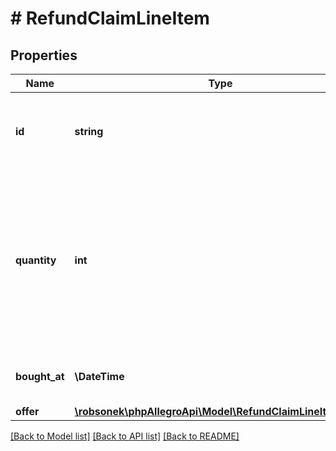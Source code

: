 # # RefundClaimLineItem

## Properties

Name | Type | Description | Notes
------------ | ------------- | ------------- | -------------
**id** | **string** | ID of the purchase associated with the refund application. | [optional]
**quantity** | **int** | Total quantity of product purchased by the buyer. Equal to or greater than quantity for which the seller filed the refund application. | [optional]
**bought_at** | **\DateTime** | Date when the purchase was made. | [optional]
**offer** | [**\robsonek\phpAllegroApi\Model\RefundClaimLineItemOffer**](RefundClaimLineItemOffer.md) |  | [optional]

[[Back to Model list]](../../README.md#models) [[Back to API list]](../../README.md#endpoints) [[Back to README]](../../README.md)
